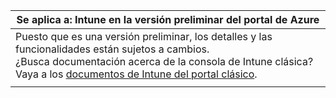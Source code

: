 |Se aplica a: Intune en la versión preliminar del portal de Azure |
|--|
|Puesto que es una versión preliminar, los detalles y las funcionalidades están sujetos a cambios.<br>¿Busca documentación acerca de la consola de Intune clásica? Vaya a los [documentos de Intune del portal clásico](https://docs.microsoft.com/intune/).|
| |


<!--HONumber=Feb17_HO1-->


